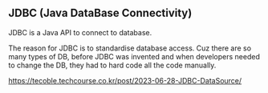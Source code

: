 ## JDBC (Java DataBase Connectivity)
JDBC is a Java API to connect to database.

The reason for JDBC is to standardise database access. Cuz there are so many types of DB, before JDBC was invented and when developers needed to change the DB, they had
to hard code all the code manually.

https://tecoble.techcourse.co.kr/post/2023-06-28-JDBC-DataSource/
